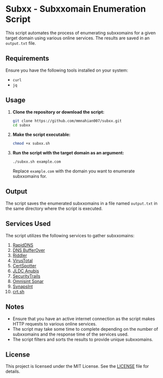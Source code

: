 # Subxx  - Subxxomain Enumeration Script

This script automates the process of enumerating subxxomains for a given target domain using various online services. The results are saved in an `output.txt` file.

## Requirements

Ensure you have the following tools installed on your system:
- `curl`
- `jq`

## Usage

1. **Clone the repository or download the script:**

    ```sh
    git clone https://github.com/mmnahian007/subxx.git
    cd subxx
    ```

2. **Make the script executable:**

    ```sh
    chmod +x subxx.sh
    ```

3. **Run the script with the target domain as an argument:**

    ```sh
    ./subxx.sh example.com
    ```

    Replace `example.com` with the domain you want to enumerate subxxomains for.

## Output

The script saves the enumerated subxxomains in a file named `output.txt` in the same directory where the script is executed.

## Services Used

The script utilizes the following services to gather subxxomains:

1. [RapidDNS](https://rapiddns.io)
2. [DNS BufferOver](https://dns.bufferover.run)
3. [Riddler](https://riddler.io)
4. [VirusTotal](https://www.virustotal.com)
5. [CertSpotter](https://certspotter.com)
6. [JLDC Anubis](https://jldc.me)
7. [SecurityTrails](https://securitytrails.com)
8. [Omnisint Sonar](https://sonar.omnisint.io)
9. [SynapsInt](https://synapsint.com)
10. [crt.sh](https://crt.sh)

## Notes

- Ensure that you have an active internet connection as the script makes HTTP requests to various online services.
- The script may take some time to complete depending on the number of subxxomains and the response time of the services used.
- The script filters and sorts the results to provide unique subxxomains.

## License

This project is licensed under the MIT License. See the [LICENSE](LICENSE) file for details.
